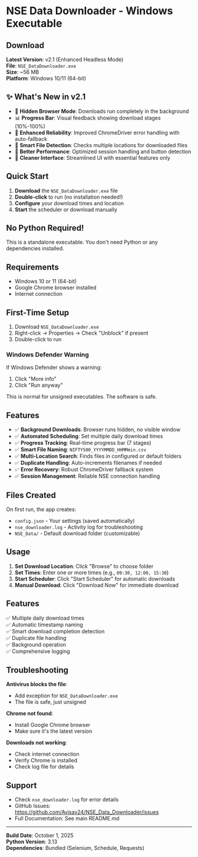 # NSE Data Downloader - Windows Executable

## Download

**Latest Version**: v2.1 (Enhanced Headless Mode)  
**File**: `NSE_DataDownloader.exe`  
**Size**: ~56 MB  
**Platform**: Windows 10/11 (64-bit)

## ✨ What's New in v2.1

- 🎯 **Hidden Browser Mode**: Downloads run completely in the background
- 📊 **Progress Bar**: Visual feedback showing download stages (10%-100%)
- 🔄 **Enhanced Reliability**: Improved ChromeDriver error handling with auto-fallback
- 📁 **Smart File Detection**: Checks multiple locations for downloaded files
- 🚀 **Better Performance**: Optimized session handling and button detection
- 🧹 **Cleaner Interface**: Streamlined UI with essential features only

## Quick Start

1. **Download** the `NSE_DataDownloader.exe` file
2. **Double-click** to run (no installation needed!)
3. **Configure** your download times and location
4. **Start** the scheduler or download manually

## No Python Required!

This is a standalone executable. You don't need Python or any dependencies installed.

## Requirements

- Windows 10 or 11 (64-bit)
- Google Chrome browser installed
- Internet connection

## First-Time Setup

1. Download `NSE_DataDownloader.exe`
2. Right-click → Properties → Check "Unblock" if present
3. Double-click to run

### Windows Defender Warning

If Windows Defender shows a warning:

1. Click "More info"
2. Click "Run anyway"

This is normal for unsigned executables. The software is safe.

## Features

- ✅ **Background Downloads**: Browser runs hidden, no visible window
- ✅ **Automated Scheduling**: Set multiple daily download times
- ✅ **Progress Tracking**: Real-time progress bar (7 stages)
- ✅ **Smart File Naming**: `NIFTY500_YYYYMMDD_HHMMmin.csv`
- ✅ **Multi-Location Search**: Finds files in configured or default folders
- ✅ **Duplicate Handling**: Auto-increments filenames if needed
- ✅ **Error Recovery**: Robust ChromeDriver fallback system
- ✅ **Session Management**: Reliable NSE connection handling

## Files Created

On first run, the app creates:

- `config.json` - Your settings (saved automatically)
- `nse_downloader.log` - Activity log for troubleshooting
- `NSE_Data/` - Default download folder (customizable)

## Usage

1. **Set Download Location**: Click "Browse" to choose folder
2. **Set Times**: Enter one or more times (e.g., `09:30, 12:00, 15:30`)
3. **Start Scheduler**: Click "Start Scheduler" for automatic downloads
4. **Manual Download**: Click "Download Now" for immediate download

## Features

✅ Multiple daily download times  
✅ Automatic timestamp naming  
✅ Smart download completion detection  
✅ Duplicate file handling  
✅ Background operation  
✅ Comprehensive logging

## Troubleshooting

**Antivirus blocks the file**:

- Add exception for `NSE_DataDownloader.exe`
- The file is safe, just unsigned

**Chrome not found**:

- Install Google Chrome browser
- Make sure it's the latest version

**Downloads not working**:

- Check internet connection
- Verify Chrome is installed
- Check log file for details

## Support

- Check `nse_downloader.log` for error details
- GitHub Issues: https://github.com/Avisav24/NSE_Data_Downloader/issues
- Full Documentation: See main README.md

---

**Build Date**: October 1, 2025  
**Python Version**: 3.13  
**Dependencies**: Bundled (Selenium, Schedule, Requests)

